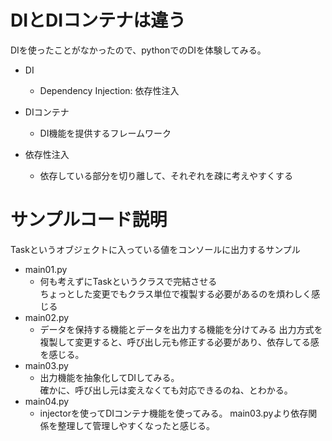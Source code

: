 # DIとDIコンテナは違う
DIを使ったことがなかったので、pythonでのDIを体験してみる。
- DI
    - Dependency Injection: 依存性注入
- DIコンテナ
    - DI機能を提供するフレームワーク

- 依存性注入
    - 依存している部分を切り離して、それぞれを疎に考えやすくする

# サンプルコード説明
Taskというオブジェクトに入っている値をコンソールに出力するサンプル
- main01.py
    - 何も考えずにTaskというクラスで完結させる  
      ちょっとした変更でもクラス単位で複製する必要があるのを煩わしく感じる
- main02.py
    - データを保持する機能とデータを出力する機能を分けてみる
      出力方式を複製して変更すると、呼び出し元も修正する必要があり、依存してる感を感じる。
- main03.py
    - 出力機能を抽象化してDIしてみる。  
      確かに、呼び出し元は変えなくても対応できるのね、とわかる。
- main04.py
    - injectorを使ってDIコンテナ機能を使ってみる。
      main03.pyより依存関係を整理して管理しやすくなったと感じる。  